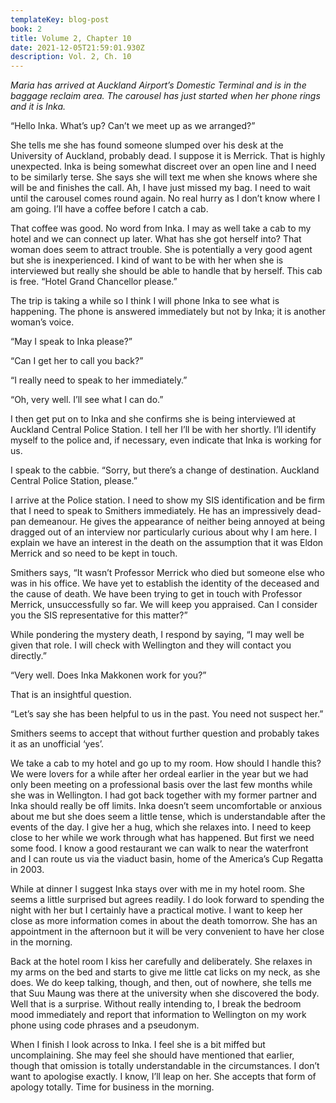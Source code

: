 ```yaml
---
templateKey: blog-post
book: 2
title: Volume 2, Chapter 10
date: 2021-12-05T21:59:01.930Z
description: Vol. 2, Ch. 10
---
```

*Maria has arrived at Auckland Airport’s Domestic Terminal and is in the baggage reclaim area. The carousel has just started when her phone rings and it is Inka.* 

“Hello Inka. What’s up? Can’t we meet up as we arranged?”

She tells me she has found someone slumped over his desk at the University of Auckland, probably dead. I suppose it is Merrick. That is highly unexpected. Inka is being somewhat discreet over an open line and I need to be similarly terse. She says she will text me when she knows where she will be and finishes the call. Ah, I have just missed my bag. I need to wait until the carousel  comes round again. No real hurry as I don’t know where I am going. I’ll have a coffee before I catch a cab.

That coffee was good. No word from Inka. I may as well take a cab to my hotel and we can connect up later. What has she got herself into? That woman does seem to attract trouble. She is potentially a very good agent but she is inexperienced. I kind of want to be with her when she is interviewed but really she should be able to handle that by herself. This cab is free. “Hotel Grand Chancellor please.”

The trip is taking a while so I think I will phone Inka to see what is happening. The phone is answered immediately but not by Inka; it is another woman’s voice.

“May I speak to Inka please?”

“Can I get her to call you back?”

“I really need to speak to her immediately.”

“Oh, very well. I’ll see what I can do.”

I then get put on to Inka and she confirms she is being interviewed at Auckland Central Police Station. I tell her I’ll be with her shortly. I’ll identify myself to the police and, if necessary, even  indicate that Inka is working for us.

I speak to the cabbie. “Sorry, but there’s a change of destination. Auckland Central Police Station, please.”

I arrive at the Police station. I need to show my SIS identification and be firm that I need to speak to Smithers immediately. He has an impressively dead-pan demeanour. He gives the appearance of neither being annoyed at being dragged out of an interview nor particularly curious about why I am here. I explain we have an interest in the death on the assumption that it was Eldon Merrick and so need to be kept in touch.

Smithers says, “It wasn’t Professor Merrick who died but someone else who was in his office. We have yet to establish the identity of the deceased and the cause of death. We have been trying to get in touch with Professor Merrick, unsuccessfully so far.  We will keep you appraised. Can I consider you the SIS representative for this matter?”

While pondering the mystery death, I respond by saying, “I may well be given that role. I will check with Wellington and they will contact you directly.”

“Very well. Does Inka Makkonen work for you?”

That is an insightful question.

“Let’s say she has been helpful to us in the past. You need not suspect her.”

Smithers seems to accept that without further question and probably takes it as an unofficial ‘yes’.

We take a cab to my hotel and go up to my room. How should I handle this? We were lovers for a while after her ordeal earlier in the year but we had only been meeting on a professional basis over the last few months while she was in Wellington. I had got back together with my former partner and Inka should really be off limits. Inka doesn’t seem uncomfortable or anxious about me but she does seem a little tense, which is understandable after the events of the day. I give her a hug, which she relaxes into. I need to keep close to her while we work through what has happened. But first we need some food. I know a good restaurant we can walk to near the waterfront and I can route us via the viaduct basin, home of the America’s Cup Regatta in 2003.

While at dinner I suggest Inka stays over with me in my hotel room. She seems a little surprised but agrees readily. I do look forward to spending the night with her but I certainly have a practical motive. I want to keep her close as more information comes in about the death tomorrow. She has an appointment in the afternoon but it will be very convenient to have her close in the morning. 

Back at the hotel room I kiss her carefully and deliberately. She relaxes in my arms on the bed and starts to give me little cat licks on my neck, as she does. We do keep talking, though,  and then, out of nowhere, she tells me that Suu Maung was there at the university when she discovered the body. Well that is a surprise. Without really intending to, I break the bedroom mood immediately and report that information to Wellington on my work phone using code phrases and a pseudonym.

When I finish I look across to Inka. I feel she is a bit miffed but uncomplaining. She may feel she should have mentioned that earlier, though that omission is totally understandable in the circumstances. I don’t want to apologise exactly. I know, I’ll leap on her. She accepts that form of apology totally. Time for business in the morning.